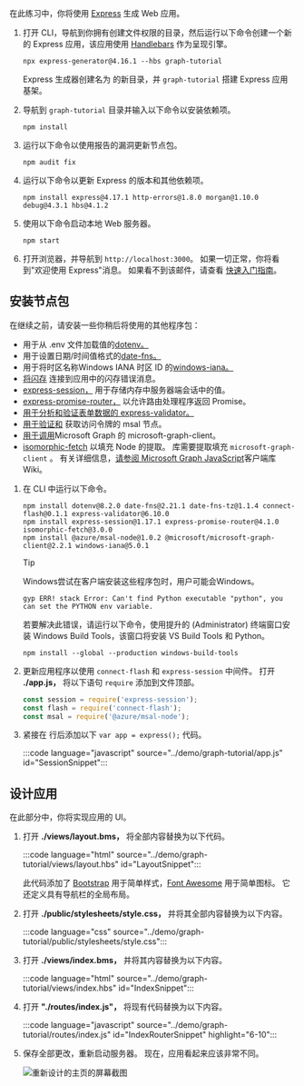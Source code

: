 <!-- markdownlint-disable MD002 MD041 -->

在此练习中，你将使用 [Express](http://expressjs.com/) 生成 Web 应用。

1. 打开 CLI，导航到你拥有创建文件权限的目录，然后运行以下命令创建一个新的 Express 应用，该应用使用 [Handlebars](http://handlebarsjs.com/) 作为呈现引擎。

    ```Shell
    npx express-generator@4.16.1 --hbs graph-tutorial
    ```

    Express 生成器创建名为 的新目录，并 `graph-tutorial` 搭建 Express 应用基架。

1. 导航到 `graph-tutorial` 目录并输入以下命令以安装依赖项。

    ```Shell
    npm install
    ```

1. 运行以下命令以使用报告的漏洞更新节点包。

    ```Shell
    npm audit fix
    ```

1. 运行以下命令以更新 Express 的版本和其他依赖项。

    ```Shell
    npm install express@4.17.1 http-errors@1.8.0 morgan@1.10.0 debug@4.3.1 hbs@4.1.2
    ```

1. 使用以下命令启动本地 Web 服务器。

    ```Shell
    npm start
    ```

1. 打开浏览器，并导航到 `http://localhost:3000`。 如果一切正常，你将看到"欢迎使用 Express"消息。 如果看不到该邮件，请查看 [快速入门指南](http://expressjs.com/starter/generator.html)。

## <a name="install-node-packages"></a>安装节点包

在继续之前，请安装一些你稍后将使用的其他程序包：

- 用于从 .env 文件加载值的[dotenv。](https://github.com/motdotla/dotenv)
- 用于设置日期/时间值格式的[date-fns。](https://github.com/date-fns/date-fns)
- 用于将时区名称Windows IANA 时区 ID 的[windows-iana。](https://github.com/rubenillodo/windows-iana)
- [将闪存](https://github.com/jaredhanson/connect-flash) 连接到应用中的闪存错误消息。
- [express-session，](https://github.com/expressjs/session) 用于存储内存中服务器端会话中的值。
- [express-promise-router，](https://github.com/express-promise-router/express-promise-router) 以允许路由处理程序返回 Promise。
- [用于分析和验证表单数据的 express-validator。](https://github.com/express-validator/express-validator)
- [用于验证和](https://github.com/AzureAD/microsoft-authentication-library-for-js/tree/dev/lib/msal-node) 获取访问令牌的 msal 节点。
- [用于调用](https://github.com/microsoftgraph/msgraph-sdk-javascript)Microsoft Graph 的 microsoft-graph-client。
- [isomorphic-fetch](https://github.com/matthew-andrews/isomorphic-fetch) 以填充 Node 的提取。 库需要提取填充 `microsoft-graph-client` 。 有关详细信息，[请参阅 Microsoft Graph JavaScript](https://github.com/microsoftgraph/msgraph-sdk-javascript/wiki/Migration-from-1.x.x-to-2.x.x#polyfill-only-when-required)客户端库 Wiki。

1. 在 CLI 中运行以下命令。

    ```Shell
    npm install dotenv@8.2.0 date-fns@2.21.1 date-fns-tz@1.1.4 connect-flash@0.1.1 express-validator@6.10.0
    npm install express-session@1.17.1 express-promise-router@4.1.0 isomorphic-fetch@3.0.0
    npm install @azure/msal-node@1.0.2 @microsoft/microsoft-graph-client@2.2.1 windows-iana@5.0.1
    ```

    > [!TIP]
    > Windows尝试在客户端安装这些程序包时，用户可能会Windows。
    >
    > ```Shell
    > gyp ERR! stack Error: Can't find Python executable "python", you can set the PYTHON env variable.
    > ```
    >
    > 若要解决此错误，请运行以下命令，使用提升的 (Administrator) 终端窗口安装 Windows Build Tools，该窗口将安装 VS Build Tools 和 Python。
    >
    > ```Shell
    > npm install --global --production windows-build-tools
    > ```

1. 更新应用程序以使用 `connect-flash` 和 `express-session` 中间件。 打开 **./app.js，** 将以下语句 `require` 添加到文件顶部。

    ```javascript
    const session = require('express-session');
    const flash = require('connect-flash');
    const msal = require('@azure/msal-node');
    ```

1. 紧接在 行后添加以下 `var app = express();` 代码。

    :::code language="javascript" source="../demo/graph-tutorial/app.js" id="SessionSnippet":::

## <a name="design-the-app"></a>设计应用

在此部分中，你将实现应用的 UI。

1. 打开 **./views/layout.bms，** 将全部内容替换为以下代码。

    :::code language="html" source="../demo/graph-tutorial/views/layout.hbs" id="LayoutSnippet":::

    此代码添加了 [Bootstrap](http://getbootstrap.com/) 用于简单样式，[Font Awesome](https://fontawesome.com/) 用于简单图标。 它还定义具有导航栏的全局布局。

1. 打开 **./public/stylesheets/style.css，** 并将其全部内容替换为以下内容。

    :::code language="css" source="../demo/graph-tutorial/public/stylesheets/style.css":::

1. 打开 **./views/index.bms，** 并将其内容替换为以下内容。

    :::code language="html" source="../demo/graph-tutorial/views/index.hbs" id="IndexSnippet":::

1. 打开 **"./routes/index.js"，** 将现有代码替换为以下内容。

    :::code language="javascript" source="../demo/graph-tutorial/routes/index.js" id="IndexRouterSnippet" highlight="6-10":::

1. 保存全部更改，重新启动服务器。 现在，应用看起来应该非常不同。

    ![重新设计的主页的屏幕截图](./images/create-app-01.png)
